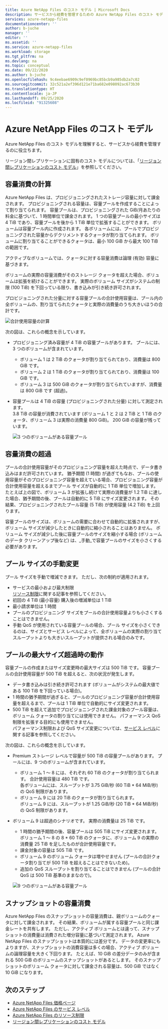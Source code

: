 ```yaml
---
title: Azure NetApp Files のコスト モデル | Microsoft Docs
description: サービスから経費を管理するための Azure NetApp Files のコスト モデルについて説明します。
services: azure-netapp-files
documentationcenter: ''
author: b-juche
manager: ''
editor: ''
ms.assetid: ''
ms.service: azure-netapp-files
ms.workload: storage
ms.tgt_pltfrm: na
ms.devlang: na
ms.topic: conceptual
ms.date: 09/22/2020
ms.author: b-juche
ms.openlocfilehash: 9c4eebae6909c9ef0969bc85bcb9a985db2a7c02
ms.sourcegitcommit: 32c521a2ef396d121e71ba682e098092ac673b30
ms.translationtype: HT
ms.contentlocale: ja-JP
ms.lasthandoff: 09/25/2020
ms.locfileid: "91325608"
---
```

# <a name="cost-model-for-azure-netapp-files"></a>Azure NetApp Files のコスト モデル 

Azure NetApp Files のコスト モデルを理解すると、サービスから経費を管理するのに役立ちます。 

リージョン間レプリケーションに固有のコスト モデルについては、「[リージョン間レプリケーションのコスト モデル](cross-region-replication-introduction.md#cost-model-for-cross-region-replication)」を参照してください。

## <a name="calculation-of-capacity-consumption"></a>容量消費の計算

Azure NetApp Files は、プロビジョニングされたストレージ容量に対して課金されます。  プロビジョニングされる容量は、容量プールを作成することによって割り当てられます。  容量プールは、プロビジョニングされた GiB/月あたりの料金に基づいて、1 時間単位で課金されます。 1 つの容量プールの最小サイズは 4 TiB であり、容量プールを後から 1 TiB 単位で拡張することができます。 ボリュームは容量プール内に作成されます。  各ボリュームには、プールでプロビジョニングされた容量からデクリメントするクォータが割り当てられます。 ボリュームに割り当てることができるクォータは、最小 100 GiB から最大 100 TiB の範囲です。  

アクティブなボリュームでは、クォータに対する容量消費は論理 (有効) 容量に基づきます。

ボリュームの実際の容量消費がそのストレージ クォータを超えた場合、ボリュームは拡張を続けることができます。 実際のボリューム サイズがシステムの制限 (100 TiB) を下回っている限り、書き込みが引き続き許可されます。  

プロビジョニングされた分量に対する容量プールの合計使用容量は、プール内の全ボリュームの、割り当てられたクォータと実際の消費量のうち大きいほうの合計です。 

   ![合計使用容量の計算](../media/azure-netapp-files/azure-netapp-files-total-used-capacity.png)

次の図は、これらの概念を示しています。  
* プロビジョニング済み容量が 4 TiB の容量プールがあります。  プールには、3 つのボリュームが含まれています。  
    * ボリューム 1 は 2 TiB のクォータが割り当てられており、消費量は 800 GiB です。  
    * ボリューム 2 は 1 TiB のクォータが割り当てられており、消費量は 100 GiB です。  
    * ボリューム 3 は 500 GiB のクォータが割り当てられていますが、消費量は 800 GiB です (超過)。  
* 容量プールは 4 TiB の容量 (プロビジョニングされた分量) に対して測定されます。  
    3.8 TiB の容量が消費されています (ボリューム 1 と 2 は 2 TiB と 1 TiB のクォータ、ボリューム 3 は実際の消費量 800 GiB)。 200 GiB の容量が残っています。

   ![3 つのボリュームがある容量プール](../media/azure-netapp-files/azure-netapp-files-capacity-pool-with-three-vols.png)

## <a name="overage-in-capacity-consumption"></a>容量消費の超過  

プールの合計使用容量がそのプロビジョニング容量を超えた時点で、データ書き込みはまだ許可されています。  猶予期間 (1 時間) が過ぎてもなお、プールの使用容量がそのプロビジョニング容量を超えている場合、プロビジョニング容量が合計使用容量を超えるまでプール サイズが自動的に 1 TiB 単位で増加します。  たとえば上の図で、ボリューム 3 が拡張し続けて実際の消費量が 1.2 TiB に達した場合、猶予期間の後、プールは自動的に 5 TiB にサイズ変更されます。  その結果、プロビジョニングされたプール容量 (5 TiB) が使用容量 (4.2 TiB) を上回ります。  

容量プールのサイズは、ボリュームの需要に合わせて自動的に拡張されますが、ボリューム サイズが減少したときに自動的に縮小されることはありません。 ボリューム サイズが減少した後に容量プールのサイズを縮小する場合 (ボリュームのデータ クリーンアップ後など) は、_手動_で容量プールのサイズを小さくする必要があります。

## <a name="manual-changes-of-the-pool-size"></a>プール サイズの手動変更  

プール サイズを手動で増減できます。 ただし、次の制約が適用されます。
* サービスの最小および最大制限  
    [リソース制限](azure-netapp-files-resource-limits.md)に関する記事を参照してください。
* 初回の 4 TiB (最小容量) 購入後の増減単位は 1 TiB
* 最小請求単位は 1 時間
* プールのプロビジョニング サイズをプールの合計使用容量よりも小さくすることはできません。
* 手動 QoS が使用されている容量プールの場合、プール サイズを小さくできるのは、サイズとサービス レベルによって、全ボリュームの実際の割り当てスループットよりも大きいスループットが提供される場合のみです。

## <a name="behavior-of-maximum-size-pool-overage"></a>プールの最大サイズ超過時の動作   

容量プールの作成またはサイズ変更時の最大サイズは 500 TiB です。  容量プールの合計使用容量が 500 TiB を超えると、次の状況が発生します。
* データ書き込みは引き続き許可されます (ボリュームがシステムの最大値である 100 TiB を下回っている場合)。
* 1 時間の猶予期間が過ぎると、プールのプロビジョニング容量が合計使用容量を超えるまで、プールは 1 TiB 単位で自動的にサイズ変更されます。
* 500 TiB を超えて追加でプロビジョニングされた課金対象のプール容量は、ボリューム クォータの割り当てには使用できません。 パフォーマンス QoS 制限を拡張する目的にも使用できません。  
    パフォーマンス制限および QoS サイズ変更については、[サービス レベル](azure-netapp-files-service-levels.md)に関する記事を参照してください。

次の図は、これらの概念を示しています。
* Premium ストレージ レベルで容量が 500 TiB の容量プールがあります。 プールには、9 つのボリュームが含まれています。
    * ボリューム 1 ～ 8 には、それぞれ 60 TiB のクォータが割り当てられます。  合計使用容量は 480 TiB です。  
        各ボリュームには、スループットが 3.75 GiB/秒 (60 TiB * 64 MiB/秒) の QoS 制限があります。  
    * ボリューム 9 には 20 TiB のクォータが割り当てられます。  
        ボリューム 9 には、スループットが 1.25 GiB/秒 (20 TiB * 64 MiB/秒) の QoS 制限があります。
* ボリューム 9 は超過のシナリオです。 実際の消費量は 25 TiB です。  
    * 1 時間の猶予期間の後、容量プールは 505 TiB にサイズ変更されます。  
        ボリューム 1 ～ 8 の 8 * 60 TiB のクォータに、ボリューム 9 の実際の消費量 25 TiB を足したものが合計使用容量です。
    * 課金対象の容量は 505 TiB です。
    * ボリューム 9 のボリューム クォータは増やせません (プールの合計クォータ割り当てが 500 TiB を超えることはできないため)。
    * 追加の QoS スループットを割り当てることはできません (プールの合計 QoS は 500 TiB 基準のままなので)。

   ![9 つのボリュームがある容量プール](../media/azure-netapp-files/azure-netapp-files-capacity-pool-with-nine-vols.png)

## <a name="capacity-consumption-of-snapshots"></a>スナップショットの容量消費 

Azure NetApp Files のスナップショットの容量消費は、親ボリュームのクォータに対して課金されます。  その結果、ボリュームが属する容量プールと同じ課金レートを共有します。  ただし、アクティブ ボリュームとは違って、スナップショットの消費量は消費された増分容量に基づいて測定されます。  Azure NetApp Files のスナップショットは本質的には差分です。 データの変更率にもよりますが、スナップショットの消費容量は多くの場合、アクティブ ボリュームの論理容量を大きく下回ります。 たとえば、10 GiB の差分データのみが含まれる 500 GiB のボリュームのスナップショットがあるとします。 そのスナップショットのボリューム クォータに対して課金される容量は、500 GiB ではなく 10 GiB になります。 

## <a name="next-steps"></a>次のステップ

* [Azure NetApp Files 価格ページ](https://azure.microsoft.com/pricing/details/storage/netapp/)
* [Azure NetApp Files のサービス レベル](azure-netapp-files-service-levels.md)
* [Azure NetApp Files のリソース制限](azure-netapp-files-resource-limits.md)
* [リージョン間レプリケーションのコスト モデル](cross-region-replication-introduction.md#cost-model-for-cross-region-replication)
